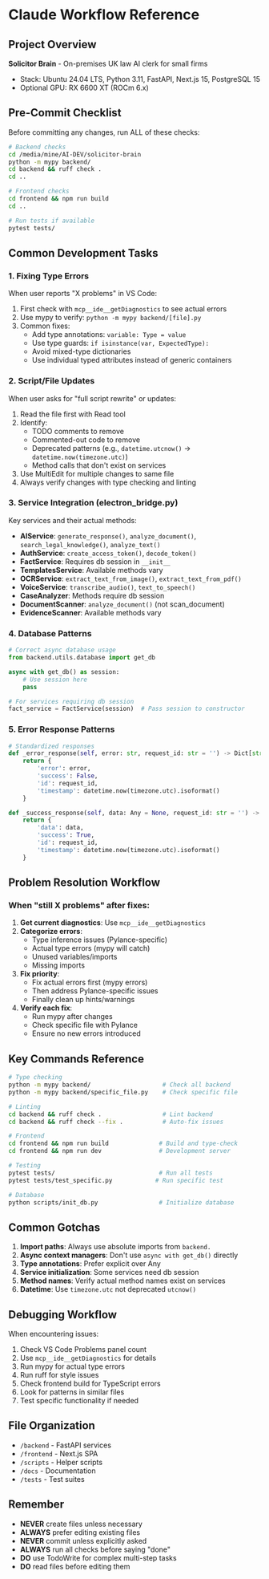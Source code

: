 # Claude Workflow Reference

## Project Overview
**Solicitor Brain** - On-premises UK law AI clerk for small firms
- Stack: Ubuntu 24.04 LTS, Python 3.11, FastAPI, Next.js 15, PostgreSQL 15
- Optional GPU: RX 6600 XT (ROCm 6.x)

## Pre-Commit Checklist
Before committing any changes, run ALL of these checks:

```bash
# Backend checks
cd /media/mine/AI-DEV/solicitor-brain
python -m mypy backend/
cd backend && ruff check .
cd ..

# Frontend checks  
cd frontend && npm run build
cd ..

# Run tests if available
pytest tests/
```

## Common Development Tasks

### 1. Fixing Type Errors
When user reports "X problems" in VS Code:
1. First check with `mcp__ide__getDiagnostics` to see actual errors
2. Use mypy to verify: `python -m mypy backend/[file].py`
3. Common fixes:
   - Add type annotations: `variable: Type = value`
   - Use type guards: `if isinstance(var, ExpectedType):`
   - Avoid mixed-type dictionaries
   - Use individual typed attributes instead of generic containers

### 2. Script/File Updates
When user asks for "full script rewrite" or updates:
1. Read the file first with Read tool
2. Identify:
   - TODO comments to remove
   - Commented-out code to remove
   - Deprecated patterns (e.g., `datetime.utcnow()` → `datetime.now(timezone.utc)`)
   - Method calls that don't exist on services
3. Use MultiEdit for multiple changes to same file
4. Always verify changes with type checking and linting

### 3. Service Integration (electron_bridge.py)
Key services and their actual methods:
- **AIService**: `generate_response()`, `analyze_document()`, `search_legal_knowledge()`, `analyze_text()`
- **AuthService**: `create_access_token()`, `decode_token()` 
- **FactService**: Requires db session in `__init__`
- **TemplatesService**: Available methods vary
- **OCRService**: `extract_text_from_image()`, `extract_text_from_pdf()`
- **VoiceService**: `transcribe_audio()`, `text_to_speech()`
- **CaseAnalyzer**: Methods require db session
- **DocumentScanner**: `analyze_document()` (not scan_document)
- **EvidenceScanner**: Available methods vary

### 4. Database Patterns
```python
# Correct async database usage
from backend.utils.database import get_db

async with get_db() as session:
    # Use session here
    pass

# For services requiring db session
fact_service = FactService(session)  # Pass session to constructor
```

### 5. Error Response Patterns
```python
# Standardized responses
def _error_response(self, error: str, request_id: str = '') -> Dict[str, Any]:
    return {
        'error': error,
        'success': False,
        'id': request_id,
        'timestamp': datetime.now(timezone.utc).isoformat()
    }

def _success_response(self, data: Any = None, request_id: str = '') -> Dict[str, Any]:
    return {
        'data': data,
        'success': True,
        'id': request_id,
        'timestamp': datetime.now(timezone.utc).isoformat()
    }
```

## Problem Resolution Workflow

### When "still X problems" after fixes:
1. **Get current diagnostics**: Use `mcp__ide__getDiagnostics` 
2. **Categorize errors**:
   - Type inference issues (Pylance-specific)
   - Actual type errors (mypy will catch)
   - Unused variables/imports
   - Missing imports
3. **Fix priority**:
   - Fix actual errors first (mypy errors)
   - Then address Pylance-specific issues
   - Finally clean up hints/warnings
4. **Verify each fix**:
   - Run mypy after changes
   - Check specific file with Pylance
   - Ensure no new errors introduced

## Key Commands Reference

```bash
# Type checking
python -m mypy backend/                    # Check all backend
python -m mypy backend/specific_file.py    # Check specific file

# Linting
cd backend && ruff check .                 # Lint backend
cd backend && ruff check --fix .           # Auto-fix issues

# Frontend
cd frontend && npm run build              # Build and type-check
cd frontend && npm run dev                # Development server

# Testing
pytest tests/                             # Run all tests
pytest tests/test_specific.py            # Run specific test

# Database
python scripts/init_db.py                 # Initialize database
```

## Common Gotchas

1. **Import paths**: Always use absolute imports from `backend.`
2. **Async context managers**: Don't use `async with get_db()` directly
3. **Type annotations**: Prefer explicit over Any
4. **Service initialization**: Some services need db session
5. **Method names**: Verify actual method names exist on services
6. **Datetime**: Use `timezone.utc` not deprecated `utcnow()`

## Debugging Workflow

When encountering issues:
1. Check VS Code Problems panel count
2. Use `mcp__ide__getDiagnostics` for details
3. Run mypy for actual type errors
4. Run ruff for style issues
5. Check frontend build for TypeScript errors
6. Look for patterns in similar files
7. Test specific functionality if needed

## File Organization

- `/backend` - FastAPI services
- `/frontend` - Next.js SPA  
- `/scripts` - Helper scripts
- `/docs` - Documentation
- `/tests` - Test suites

## Remember

- **NEVER** create files unless necessary
- **ALWAYS** prefer editing existing files
- **NEVER** commit unless explicitly asked
- **ALWAYS** run all checks before saying "done"
- **DO** use TodoWrite for complex multi-step tasks
- **DO** read files before editing them